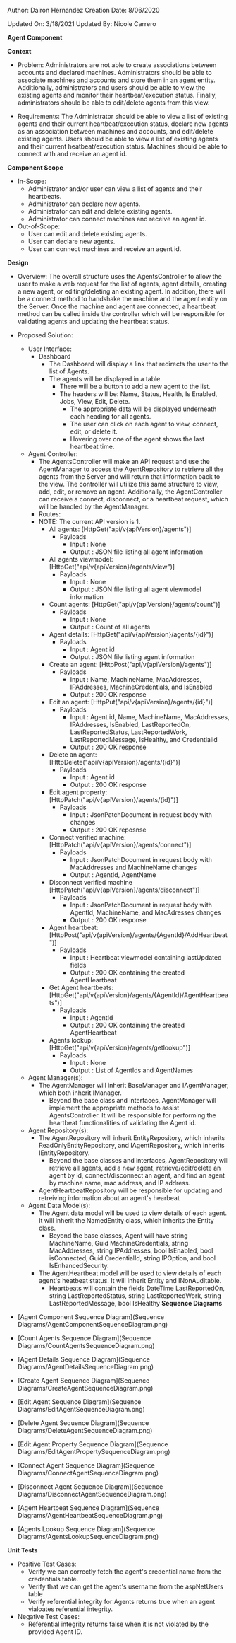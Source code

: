 Author: Dairon Hernandez
Creation Date: 8/06/2020

Updated On: 3/18/2021
Updated By: Nicole Carrero

**Agent Component**

**Context**

- Problem: Administrators are not able to create associations between accounts and declared machines. Administrators should be able to associate machines and accounts and store them in an agent entity. Additionally, administrators and users should be able to view the existing agents and monitor their heartbeat/execution status. Finally, administrators should be able to edit/delete agents from this view.

- Requirements: The Administrator should be able to view a list of existing agents and their current heartbeat/execution status, declare new agents as an association between machines and accounts, and edit/delete existing agents. Users should be able to view a list of existing agents and their current heatbeat/execution status. Machines should be able to connect with and receive an agent id.

**Component Scope**

- In-Scope:
  - Administrator and/or user can view a list of agents and their heartbeats.
  - Administrator can declare new agents.
  - Administrator can edit and delete existing agents.
  - Administrator can connect machines and receive an agent id.
- Out-of-Scope:
  - User can edit and delete existing agents.
  - User can declare new agents.
  - User can connect machines and receive an agent id.

**Design**

- Overview:  The overall structure uses the AgentsController to allow the user to make a web request for the list of agents, agent details, creating a new agent, or editing/deleting an existing agent.  In addition, there will be a connect method to handshake the machine and the agent entity on the Server.  Once the machine and agent are connected, a heartbeat method can be called inside the controller which will be responsible for validating agents and updating the heartbeat status.
- Proposed Solution:
  - User Interface:
    - Dashboard
      - The Dashboard will display a link that redirects the user to the list of Agents.
      - The agents will be displayed in a table.
        - There will be a button to add a new agent to the list.
        - The headers will be: Name, Status, Health, Is Enabled, Jobs, View, Edit, Delete.
          - The appropriate data will be displayed underneath each heading for all agents.
          - The user can click on each agent to view, connect, edit, or delete it.
          - Hovering over one of the agent shows the last heartbeat time.
  - Agent Controller:
    - The AgentsController will make an API request and use the AgentManager to access the AgentRepository to retrieve all the agents from the Server and will return that information back to the view. The controller will utilize this same structure to view, add, edit, or remove an agent.  Additionally, the AgentController can receive a connect, disconnect, or a heartbeat request, which will be handled by the AgentManager.
    - Routes:
    - NOTE: The current API version is 1.
      - All agents: [HttpGet("api/v{apiVersion}/agents")]
        - Payloads
          - Input : None
          - Output : JSON file listing all agent information
      - All agents viewmodel: [HttpGet("api/v{apiVersion}/agents/view")]
        - Payloads
          - Input : None
          - Output : JSON file listing all agent viewmodel information
      - Count agents: [HttpGet("api/v{apiVersion}/agents/count")]
        - Payloads
          - Input : None
          - Output : Count of all agents
      - Agent details: [HttpGet("api/v{apiVersion}/agents/{id}")]
        - Payloads
          - Input : Agent id
          - Output : JSON file listing agent information
      - Create an agent: [HttpPost("api/v{apiVersion}/agents")]
        - Payloads
          - Input : Name, MachineName, MacAddresses, IPAddresses, MachineCredentials, and IsEnabled
          - Output : 200 OK response
      - Edit an agent: [HttpPut("api/v{apiVersion}/agents/{id}")]
        - Payloads
          - Input : Agent id, Name, MachineName, MacAddresses, IPAddresses, IsEnabled, LastReportedOn, LastReportedStatus, LastReportedWork, LastReportedMessage, IsHealthy, and CredentialId
          - Output : 200 OK response
      - Delete an agent: [HttpDelete("api/v{apiVersion}/agents/{id}")]
        - Payloads
          - Input : Agent id
          - Output : 200 OK response
      - Edit agent property: [HttpPatch("api/v{apiVersion}/agents/{id}")]
        - Payloads
          - Input : JsonPatchDocument in request body with changes
          - Output : 200 OK reposnse
      - Connect verified machine: [HttpPatch("api/v{apiVersion}/agents/connect")]
        - Payloads
          - Input : JsonPatchDocument in request body with MacAddresses and MachineName changes
          - Output : AgentId, AgentName
      - Disconnect verified machine [HttpPatch("api/v{apiVersion}/agents/disconnect")]
        - Payloads
          - Input : JsonPatchDocument in request body with AgentId, MachineName, and MacAdresses changes
          - Output : 200 OK response
      - Agent heartbeat: [HttpPost("api/v{apiVersion}/agents/{AgentId}/AddHeartbeat")]
        - Payloads
          - Input : Heartbeat viewmodel containing lastUpdated fields
          - Output : 200 OK containing the created AgentHeartbeat      
      - Get Agent heartbeats: [HttpGet("api/v{apiVersion}/agents/{AgentId}/AgentHeartbeats")]
        - Payloads
          - Input : AgentId
          - Output : 200 OK containing the created AgentHeartbeat  
      - Agents lookup: [HttpGet("api/v{apiVersion}/agents/getlookup")]
        - Payloads
          - Input : None
          - Output : List of AgentIds and AgentNames
  - Agent Manager(s):
    - The AgentManager will inherit BaseManager and IAgentManager, which both inherit IManager.
      - Beyond the base class and interfaces, AgentManager will implement the appropriate methods to assist AgentsController.  It will be responsible for performing the heartbeat functionalities of validating the Agent id.
  - Agent Repository(s):
    - The AgentRepository will inherit EntityRepository, which inherits ReadOnlyEntityRepository, and IAgentRepository, which inherits IEntityRepository.
      - Beyond the base classes and interfaces, AgentRepository will retrieve all agents, add a new agent, retrieve/edit/delete an agent by id, connect/disconnect an agent, and find an agent by machine name, mac address, and IP address.
    - AgentHeartbeatRepository will be responsible for updating and retreiving information about an agent's hearbeat
  - Agent Data Model(s):
    - The Agent data model will be used to view details of each agent.  It will inherit the NamedEntity class, which inherits the Entity class.
      - Beyond the base classes, Agent will have string MachineName, Guid MachineCredentials, string MacAddresses, string IPAddresses, bool IsEnabled, bool isConnected, Guid CredentialId, string IPOption, and bool IsEnhancedSecurity.
    - The AgentHeartbeat model will be used to view details of each agent's heatbeat status. It will inherit Entity and INonAuditable.      
      - Heartbeats will contain the fields DateTime LastReportedOn, string LastReportedStatus, string LastReportedWork, string LastReportedMessage, bool IsHealthy
**Sequence Diagrams**

- [Agent Component Sequence Diagram](Sequence Diagrams/AgentComponentSequenceDiagram.png)
- [Count Agents Sequence Diagram](Sequence Diagrams/CountAgentsSequenceDiagram.png)
- [Agent Details Sequence Diagram](Sequence Diagrams/AgentDetailsSequenceDiagram.png)
- [Create Agent Sequence Diagram](Sequence Diagrams/CreateAgentSequenceDiagram.png)
- [Edit Agent Sequence Diagram](Sequence Diagrams/EditAgentSequenceDiagram.png)
- [Delete Agent Sequence Diagram](Sequence Diagrams/DeleteAgentSequenceDiagram.png)
- [Edit Agent Property Sequence Diagram](Sequence Diagrams/EditAgentPropertySequenceDiagram.png)
- [Connect Agent Sequence Diagram](Sequence Diagrams/ConnectAgentSequenceDiagram.png)
- [Disconnect Agent Sequence Diagram](Sequence Diagrams/DisconnectAgentSequenceDiagram.png)
- [Agent Heartbeat Sequence Diagram](Sequence Diagrams/AgentHeartbeatSequenceDiagram.png)
- [Agents Lookup Sequence Diagram](Sequence Diagrams/AgentsLookupSequenceDiagram.png)

**Unit Tests**

- Positive Test Cases:
  - Verify we can correctly fetch the agent's credential name from the credentials table.
  - Verify that we can get the agent's username from the aspNetUsers table
  - Verify referential integrity for Agents returns true when an agent vialoates referential integrity.
- Negative Test Cases:
  - Referential integrity returns false when it is not violated by the provided Agent ID.